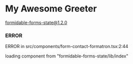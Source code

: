 # My Awesome Greeter
formidable-forms-state@1.2.0

### ERROR 
ERROR in src/components/form-contact-formatron.tsx:2:44

loading component from "formidable-forms-state/lib/index"
